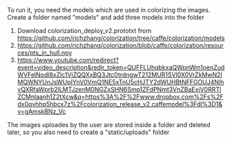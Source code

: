 To run it, you need the models which are used in colorizing the images.
Create a folder named "models" and add three models into the folder
1. Download colorization_deploy_v2.prototxt from https://github.com/richzhang/colorization/tree/caffe/colorization/models
2. https://github.com/richzhang/colorization/blob/caffe/colorization/resources/pts_in_hull.npy
3. https://www.youtube.com/redirect?event=video_description&redir_token=QUFFLUhqbkxaQWpnWm1oenZudWVFelNodl8xZlc1VjZQQXxBQ3Jtc0trdngwT212MUR1SVl0X0VrZkMwN2lMQWNYUnJsWUpIYnV0VmQ1NE5xTnU5cHJTY2dWUHBtNFFGOUJ4NlhvQXRfaWprb2lLMTJzenM0NGZxSHN6Smp1ZFdPNmt3VnZBaExjV0RRTlZCMnlaanh1Z2tXcw&q=https%3A%2F%2Fwww.dropbox.com%2Fs%2Fdx0qvhhp5hbcx7z%2Fcolorization_release_v2.caffemodel%3Fdl%3D1&v=gAmskBNz_Vc

The images uploades by the user are stored inside a folder and deleted later, so you also need to create a "static/uploads" folder
